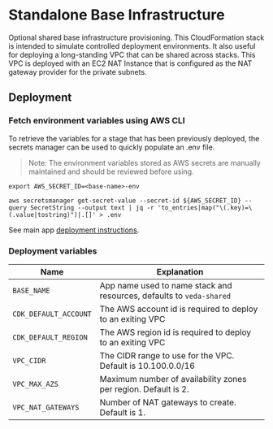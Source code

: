 # Standalone Base Infrastructure

Optional shared base infrastructure provisioning. This CloudFormation stack is intended to simulate controlled deployment environments. It also useful for deploying a long-standing VPC that can be shared across stacks. This VPC is deployed with an EC2 NAT Instance that is configured as the NAT gateway provider for the private subnets.

## Deployment

### Fetch environment variables using AWS CLI

To retrieve the variables for a stage that has been previously deployed, the secrets manager can be used to quickly populate an .env file. 
> Note: The environment variables stored as AWS secrets are manually maintained and should be reviewed before using.

```
export AWS_SECRET_ID=<base-name>-env

aws secretsmanager get-secret-value --secret-id ${AWS_SECRET_ID} --query SecretString --output text | jq -r 'to_entries|map("\(.key)=\(.value|tostring)")|.[]' > .env
```

See main app [deployment instructions](../README.md#deployment).

### Deployment variables

| Name | Explanation |
| --- | --- |
| `BASE_NAME` | App name used to name stack and resources, defaults to `veda-shared` |
| `CDK_DEFAULT_ACCOUNT` | The AWS account id is required to deploy to an exiting VPC |
| `CDK_DEFAULT_REGION` | The AWS region id is required to deploy to an exiting VPC |
| `VPC_CIDR` | The CIDR range to use for the VPC. Default is 10.100.0.0/16 |
| `VPC_MAX_AZS` | Maximum number of availability zones per region. Default is 2. |
| `VPC_NAT_GATEWAYS` | Number of NAT gateways to create. Default is 1. |
